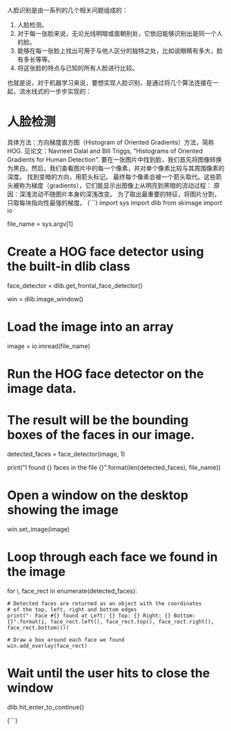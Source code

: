 人脸识别是由一系列的几个相关问题组成的：
1. 人脸检测。
2. 对于每一张脸来说，无论光线明暗或面朝别处，它依旧能够识别出是同一个人的脸。
3. 能够在每一张脸上找出可用于与他人区分的独特之处，比如说眼睛有多大，脸有多长等等。
4. 将这张脸的特点与已知的所有人脸进行比较。

也就是说，对于机器学习来说，要想实现人脸识别，是通过将几个算法连接在一起，流水线式的一步步实现的：

# 人脸检测
具体方法：方向梯度直方图（Histogram of Oriented Gradients）方法，简称 HOG. 见论文：Navneet Dalal and Bill Triggs, "Histograms of Oriented Gradients for Human Detection".
要在一张图片中找到脸，我们首先将图像转换为黑白。然后，我们查看图片中的每一个像素，并对单个像素比较与其周围像素的深度。
找到变暗的方向，用箭头标记。
最终每个像素会被一个箭头取代。这些箭头被称为梯度（gradients），它们能显示出图像上从明亮到黑暗的流动过程：
原因：深浅流动不随图片本身的深浅改变。
为了取出最重要的特征，将图片分割，只取每块指向性最强的梯度。
(```)
  import sys
  import dlib
  from skimage import io

  
  file_name = sys.argv[1]

  # Create a HOG face detector using the built-in dlib class
  face_detector = dlib.get_frontal_face_detector()

  win = dlib.image_window()

  # Load the image into an array
  image = io.imread(file_name)

  # Run the HOG face detector on the image data.
  # The result will be the bounding boxes of the faces in our image.
  detected_faces = face_detector(image, 1)

  print("I found {} faces in the file {}".format(len(detected_faces), file_name))

  # Open a window on the desktop showing the image
  win.set_image(image)

  # Loop through each face we found in the image
  for i, face_rect in enumerate(detected_faces):

	# Detected faces are returned as an object with the coordinates 
	# of the top, left, right and bottom edges
	print("- Face #{} found at Left: {} Top: {} Right: {} Bottom: {}".format(i, face_rect.left(), face_rect.top(), face_rect.right(),       face_rect.bottom()))

	# Draw a box around each face we found
	win.add_overlay(face_rect)
	        
  # Wait until the user hits <enter> to close the window	        
  dlib.hit_enter_to_continue()
  
(```)
